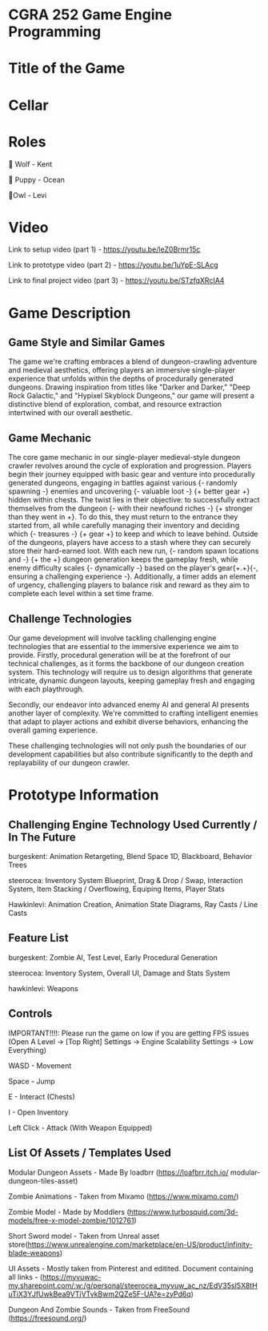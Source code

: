# CGRA 252 Game Engine Programming

# Title of the Game

# Cellar

# Roles

🐺 Wolf - Kent

🐶 Puppy - Ocean

🦉Owl - Levi

# Video
Link to setup video (part 1) - https://youtu.be/leZ0Brmr15c

Link to prototype video (part 2) - https://youtu.be/1uYpE-SLAcg

Link to final project video (part 3) - https://youtu.be/STzfqXRcIA4

# Game Description

## Game Style and Similar Games
The game we're crafting embraces a blend of dungeon-crawling adventure and medieval aesthetics, offering players an immersive single-player experience that unfolds within the depths of procedurally generated dungeons. Drawing inspiration from titles like "Darker and Darker," "Deep Rock Galactic," and "Hypixel Skyblock Dungeons," our game will present a distinctive blend of exploration, combat, and resource extraction intertwined with our overall aesthetic. 

## Game Mechanic
The core game mechanic in our single-player medieval-style dungeon crawler revolves around the cycle of exploration and progression. Players begin their journey equipped with basic gear and venture into procedurally generated dungeons, engaging in battles against various {- randomly spawning -} enemies  and uncovering  {- valuable loot -}  {+ better gear +} hidden within chests. The twist lies in their objective: to successfully extract themselves from the dungeon  {- with their newfound riches -}  {+ stronger than they went in +}. To do this, they must return to the entrance they started from, all while carefully managing their inventory and deciding which {- treasures -}  {+ gear +} to keep and which to leave behind. Outside of the dungeons, players have access to a stash where they can securely store their hard-earned loot. With each new run, {- random spawn locations and -} {+ the +} dungeon generation keeps the gameplay fresh, while enemy difficulty scales {- dynamically -} based on the player's gear{+.+}{-, ensuring a challenging experience -}. Additionally, a timer adds an element of urgency, challenging players to balance risk and reward as they aim to complete each level within a set time frame.

## Challenge Technologies
Our game development will involve tackling challenging engine technologies that are essential to the immersive experience we aim to provide. Firstly, procedural generation will be at the forefront of our technical challenges, as it forms the backbone of our dungeon creation system. This technology will require us to design algorithms that generate intricate, dynamic dungeon layouts, keeping gameplay fresh and engaging with each playthrough. 

Secondly, our endeavor into advanced enemy AI and general AI presents another layer of complexity. We're committed to crafting intelligent enemies that adapt to player actions and exhibit diverse behaviors, enhancing the overall gaming experience. 

These challenging technologies will not only push the boundaries of our development capabilities but also contribute significantly to the depth and replayability of our dungeon crawler. 

# Prototype Information

## Challenging Engine Technology Used Currently / In The Future

burgeskent: Animation Retargeting, Blend Space 1D,  Blackboard, Behavior Trees

steerocea: Inventory System Blueprint, Drag & Drop / Swap, Interaction System, Item Stacking / Overflowing, Equiping Items, Player Stats

Hawkinlevi: Animation Creation, Animation State Diagrams, Ray Casts / Line Casts

## Feature List

burgeskent: Zombie AI, Test Level, Early Procedural Generation

steerocea: Inventory System, Overall UI, Damage and Stats System

hawkinlevi: Weapons

## Controls

IMPORTANT!!!!: Please run the game on low if you are getting FPS issues (Open A Level -> [Top Right] Settings -> Engine Scalability Settings -> Low Everything)

WASD - Movement

Space - Jump

E - Interact (Chests)

I - Open Inventory

Left Click - Attack (With Weapon Equipped)


## List Of Assets / Templates Used

Modular Dungeon Assets - Made By loadbrr (https://loafbrr.itch.io/
modular-dungeon-tiles-asset)

Zombie Animations - Taken from Mixamo (https://www.mixamo.com/)

Zombie Model - Made by Moddlers (https://www.turbosquid.com/3d-models/free-x-model-zombie/1012761)

Short Sword model - Taken from Unreal asset store(https://www.unrealengine.com/marketplace/en-US/product/infinity-blade-weapons)

UI Assets - Mostly taken from Pinterest and editited. Document containing all links - (https://myvuwac-my.sharepoint.com/:w:/g/personal/steerocea_myvuw_ac_nz/EdV35sI5X8tHuTiX3YJfUwkBea9VTjVTvkBwm2QZe5F-UA?e=zyPd6q)

Dungeon And Zombie Sounds - Taken from FreeSound (https://freesound.org/)






